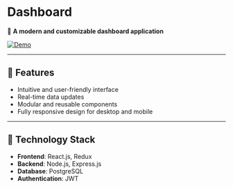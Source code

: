 # Dashboard

🚀 **A modern and customizable dashboard application**

[![Demo](https://img.shields.io/badge/Demo-Available-brightgreen)](https://krustew-dashboard.onrender.com)

---

## 🌟 Features

- Intuitive and user-friendly interface
- Real-time data updates
- Modular and reusable components
- Fully responsive design for desktop and mobile

---

## 🔧 Technology Stack

- **Frontend**: React.js, Redux
- **Backend**: Node.js, Express.js
- **Database**: PostgreSQL
- **Authentication**: JWT
